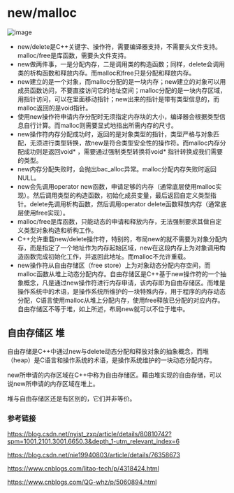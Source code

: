 # new/malloc

![image](https://user-images.githubusercontent.com/94472801/164762981-f1c5f312-8c46-4799-a82c-8df5ff4de9c4.png)

- new/delete是C++关键字、操作符，需要编译器支持，不需要头文件支持。malloc/free是库函数，需要头文件支持。
- new做两件事，一是分配内存，二是调用类的构造函数；同样，delete会调用类的析构函数和释放内存。而malloc和free只是分配和释放内存。
- new建立的是一个对象，而malloc分配的是一块内存；new建立的对象可以用成员函数访问，不要直接访问它的地址空间；malloc分配的是一块内存区域，用指针访问，可以在里面移动指针；new出来的指针是带有类型信息的，而malloc返回的是void指针。
- 使用new操作符申请内存分配时无须指定内存块的大小，编译器会根据类型信息自行计算。而malloc则需要显式地指出所需内存的尺寸。
- new操作符内存分配成功时，返回的是对象类型的指针，类型严格与对象匹配，无须进行类型转换，故new是符合类型安全性的操作符。而malloc内存分配成功则是返回void* ，需要通过强制类型转换将void* 指针转换成我们需要的类型。
- new内存分配失败时，会抛出bac_alloc异常。malloc分配内存失败时返回NULL。
- new会先调用operator new函数，申请足够的内存（通常底层使用malloc实现）。然后调用类型的构造函数，初始化成员变量，最后返回自定义类型指针。delete先调用析构函数，然后调用operator delete函数释放内存（通常底层使用free实现）。
- malloc/free是库函数，只能动态的申请和释放内存，无法强制要求其做自定义类型对象构造和析构工作。
- C++允许重载new/delete操作符，特别的，布局new的就不需要为对象分配内存，而是指定了一个地址作为内存起始区域，new在这段内存上为对象调用构造函数完成初始化工作，并返回此地址。而malloc不允许重载。
- new操作符从自由存储区（free store）上为对象动态分配内存空间，而malloc函数从堆上动态分配内存。自由存储区是C++基于new操作符的一个抽象概念，凡是通过new操作符进行内存申请，该内存即为自由存储区。而堆是操作系统中的术语，是操作系统所维护的一块特殊内存，用于程序的内存动态分配，C语言使用malloc从堆上分配内存，使用free释放已分配的对应内存。自由存储区不等于堆，如上所述，布局new就可以不位于堆中。

## **自由存储区 堆**

自由存储是C++中通过new与delete动态分配和释放对象的抽象概念，而堆（heap）是C语言和操作系统的术语，是操作系统维护的一块动态分配内存。

new所申请的内存区域在C++中称为自由存储区。藉由堆实现的自由存储，可以说new所申请的内存区域在堆上。

堆与自由存储区还是有区别的，它们并非等价。

### **参考链接**

https://blog.csdn.net/nyist_zxp/article/details/80810742?spm=1001.2101.3001.6650.3&depth_1-utm_relevant_index=6

https://blog.csdn.net/nie19940803/article/details/76358673

https://www.cnblogs.com/litao-tech/p/4318424.html

https://www.cnblogs.com/QG-whz/p/5060894.html
